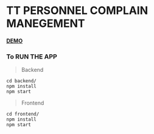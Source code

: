 # TT PERSONNEL COMPLAIN MANEGEMENT

#### [DEMO](www.google.fr)

### To RUN THE APP
> Backend
``` 
cd backend/
npm install
npm start
```

> Frontend
``` 
cd frontend/
npm install
npm start
```